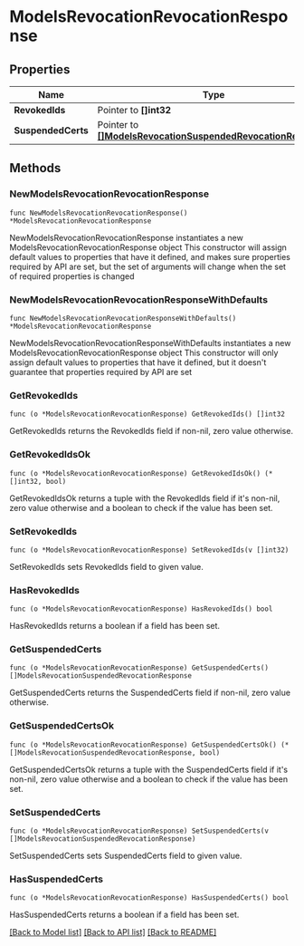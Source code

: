 # ModelsRevocationRevocationResponse

## Properties

Name | Type | Description | Notes
------------ | ------------- | ------------- | -------------
**RevokedIds** | Pointer to **[]int32** |  | [optional] 
**SuspendedCerts** | Pointer to [**[]ModelsRevocationSuspendedRevocationResponse**](ModelsRevocationSuspendedRevocationResponse.md) |  | [optional] 

## Methods

### NewModelsRevocationRevocationResponse

`func NewModelsRevocationRevocationResponse() *ModelsRevocationRevocationResponse`

NewModelsRevocationRevocationResponse instantiates a new ModelsRevocationRevocationResponse object
This constructor will assign default values to properties that have it defined,
and makes sure properties required by API are set, but the set of arguments
will change when the set of required properties is changed

### NewModelsRevocationRevocationResponseWithDefaults

`func NewModelsRevocationRevocationResponseWithDefaults() *ModelsRevocationRevocationResponse`

NewModelsRevocationRevocationResponseWithDefaults instantiates a new ModelsRevocationRevocationResponse object
This constructor will only assign default values to properties that have it defined,
but it doesn't guarantee that properties required by API are set

### GetRevokedIds

`func (o *ModelsRevocationRevocationResponse) GetRevokedIds() []int32`

GetRevokedIds returns the RevokedIds field if non-nil, zero value otherwise.

### GetRevokedIdsOk

`func (o *ModelsRevocationRevocationResponse) GetRevokedIdsOk() (*[]int32, bool)`

GetRevokedIdsOk returns a tuple with the RevokedIds field if it's non-nil, zero value otherwise
and a boolean to check if the value has been set.

### SetRevokedIds

`func (o *ModelsRevocationRevocationResponse) SetRevokedIds(v []int32)`

SetRevokedIds sets RevokedIds field to given value.

### HasRevokedIds

`func (o *ModelsRevocationRevocationResponse) HasRevokedIds() bool`

HasRevokedIds returns a boolean if a field has been set.

### GetSuspendedCerts

`func (o *ModelsRevocationRevocationResponse) GetSuspendedCerts() []ModelsRevocationSuspendedRevocationResponse`

GetSuspendedCerts returns the SuspendedCerts field if non-nil, zero value otherwise.

### GetSuspendedCertsOk

`func (o *ModelsRevocationRevocationResponse) GetSuspendedCertsOk() (*[]ModelsRevocationSuspendedRevocationResponse, bool)`

GetSuspendedCertsOk returns a tuple with the SuspendedCerts field if it's non-nil, zero value otherwise
and a boolean to check if the value has been set.

### SetSuspendedCerts

`func (o *ModelsRevocationRevocationResponse) SetSuspendedCerts(v []ModelsRevocationSuspendedRevocationResponse)`

SetSuspendedCerts sets SuspendedCerts field to given value.

### HasSuspendedCerts

`func (o *ModelsRevocationRevocationResponse) HasSuspendedCerts() bool`

HasSuspendedCerts returns a boolean if a field has been set.


[[Back to Model list]](../README.md#documentation-for-models) [[Back to API list]](../README.md#documentation-for-api-endpoints) [[Back to README]](../README.md)


